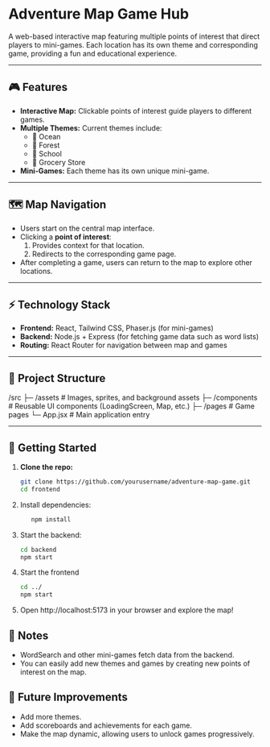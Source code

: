 # Adventure Map Game Hub

A web-based interactive map featuring multiple points of interest that direct players to mini-games. Each location has its own theme and corresponding game, providing a fun and educational experience.

---

## 🎮 Features

- **Interactive Map:** Clickable points of interest guide players to different games.  
- **Multiple Themes:** Current themes include:  
  - 🌊 Ocean  
  - 🌳 Forest  
  - 🏫 School  
  - 🛒 Grocery Store  
- **Mini-Games:** Each theme has its own unique mini-game.  

---

## 🗺️ Map Navigation

- Users start on the central map interface.  
- Clicking a **point of interest**:  
  1. Provides context for that location.  
  2. Redirects to the corresponding game page.  
- After completing a game, users can return to the map to explore other locations.

---

## ⚡ Technology Stack

- **Frontend:** React, Tailwind CSS, Phaser.js (for mini-games)  
- **Backend:** Node.js + Express (for fetching game data such as word lists)  
- **Routing:** React Router for navigation between map and games  

---

## 📂 Project Structure
/src
├─ /assets       # Images, sprites, and background assets
├─ /components   # Reusable UI components (LoadingScreen, Map, etc.)
├─ /pages        # Game pages
└─ App.jsx       # Main application entry



---

## 🚀 Getting Started

1. **Clone the repo:**
   ```bash
   git clone https://github.com/yourusername/adventure-map-game.git
   cd frontend
2. Install dependencies:
   ```bash
      npm install
   ```

3. Start the backend:
   ```bash
   cd backend
   npm start
   ````

4. Start the frontend
    ```bash
    cd ../
    npm start
    ```

5. Open http://localhost:5173 in your browser and explore the map!

## 📝 Notes
- WordSearch and other mini-games fetch data from the backend.
- You can easily add new themes and games by creating new points of interest on the map.

## 🌟 Future Improvements
- Add more themes.
- Add scoreboards and achievements for each game.
- Make the map dynamic, allowing users to unlock games progressively.
